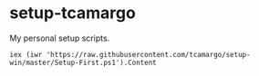 setup-tcamargo
==============

My personal setup scripts.

```
iex (iwr 'https://raw.githubusercontent.com/tcamargo/setup-win/master/Setup-First.ps1').Content
```
